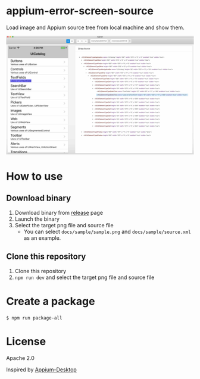 # appium-error-screen-source

Load image and Appium source tree from local machine and show them.

![](docs/images/sample.jpg)

# How to use
## Download binary
1. Download binary from [release](https://github.com/KazuCocoa/appium-error-screen-source/releases) page
2. Launch the binary
3. Select the target png file and source file
   - You can select `docs/sample/sample.png` and `docs/sample/source.xml` as an example.

## Clone this repository
1. Clone this repository
2. `npm run dev` and select the target png file and source file

# Create a package

```
$ npm run package-all
```

# License
Apache 2.0

Inspired by [Appium-Desktop](https://github.com/appium/appium-desktop)

